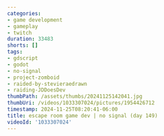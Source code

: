 ```yaml
---
categories:
- game development
- gameplay
- twitch
duration: 33483
shorts: []
tags:
- gdscript
- godot
- no-signal
- project-zomboid
- raided-by-stevieraedrawn
- raiding-JDDoesDev
thumbPath: /assets/thumbs/20241125142041.jpg
thumbUri: /videos/1033307024/pictures/1954426712
timestamp: 2024-11-25T08:20:41-06:00
title: escape room game dev | no signal (day 149)
videoId: '1033307024'
---
```

